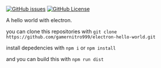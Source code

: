[![GitHub issues](https://img.shields.io/github/issues/gamernitro999/electron-hello-world)](https://GitHub.com/gamernitro999/electron-hello-world/issues)
[![GitHub License](https://img.shields.io/github/license/gamernitro999/electron-hello-world)](https://GitHub.com/gamernitro999/electron-hello-world)


A hello world with electron.

you can clone this repositories with ```git clone https://github.com/gamernitro999/electron-hello-world.git```

install depedencies with ```npm i``` or ```npm install```

and you can build this with ```npm run dist```

